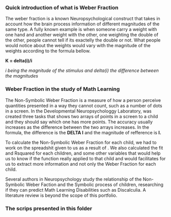 ### Quick introduction of what is Weber Fraction

The weber fraction is a known Neuropsychological construct that takes in account how the brain process information of different magnitudes of the same type.
A fully known example is when someone carry a weight with one hand and another weight with the other, one weighting the double of the other, people cannot tell if its exactelly the double or not.
What people would notice about the weights would vary with the magnitude of the weights according to the formula bellow.

**K = delta(i)/i** 

*i being the magnitude of the stimulus and delta(i) the difference between the magnitudes*

### Weber Fraction in the study of Math Learning
The Non-Symbolic Weber Fraction is a measure of how a person perceive quantities presented in a way they cannot count, such as a number of dots in a screen.
In the Developmental Neuropsychologgy Laboratory, was created three tasks that shows two arrays of points in a screen to a child and they should say which one has more points.
The accuracy usually increases as the difference between the two arrays increases. In the formula, the difference is the **DELTA I** and the magnitude of refference is **I.**

To calculate the Non-Symbolic Weber Fraction for each child, we had to work on the spreadshit given to us as a result of . We also calculated the fit and Rsquared for each children, and some other variables that would help us to know if the function really applied to that child and would facilitates for us to extract more information and not only the Weber Fraction for each child.

Several authors in Neuropsychology study the relationship of the Non-Symbolic Weber Faction and the Symbolic process of children, researching if they can predict Math Learning Disabilities such as Discalculia. A literature review is beyond the scope of this portfolio.


### The scrips presented in this folder
